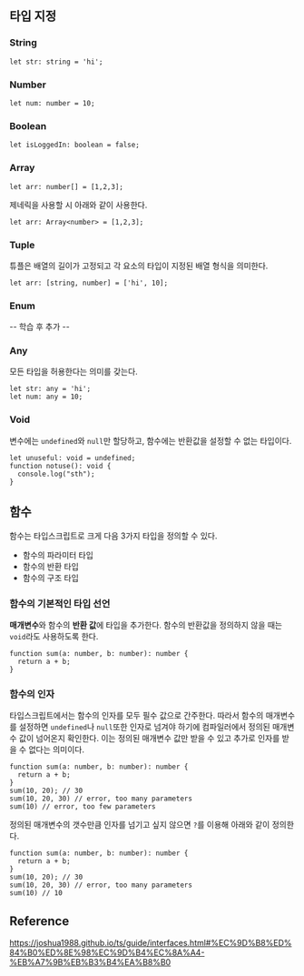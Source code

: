 ## 타입 지정

### String

```
let str: string = 'hi';
```

### Number

```
let num: number = 10;
```

### Boolean

```
let isLoggedIn: boolean = false;
```

### Array

```
let arr: number[] = [1,2,3];
```

제네릭을 사용할 시 아래와 같이 사용한다.

```
let arr: Array<number> = [1,2,3];
```

### Tuple

튜플은 배열의 길이가 고정되고 각 요소의 타입이 지정된 배열 형식을 의미한다.

```
let arr: [string, number] = ['hi', 10];
```

### Enum

-- 학습 후 추가 --

### Any

모든 타입을 허용한다는 의미를 갖는다.

```
let str: any = 'hi';
let num: any = 10;
```

### Void

변수에는 `undefined`와 `null`만 할당하고, 함수에는 반환값을 설정할 수 없는 타입이다.

```
let unuseful: void = undefined;
function notuse(): void {
  console.log("sth");
}
```

## 함수

함수는 타입스크립트로 크게 다음 3가지 타입을 정의할 수 있다.

- 함수의 파라미터 타입
- 함수의 반환 타입
- 함수의 구조 타입

### 함수의 기본적인 타입 선언

**매개변수**와 함수의 **반환 값**에 타입을 추가한다. 함수의 반환값을 정의하지 않을 때는 `void`라도 사용하도록 한다.

```
function sum(a: number, b: number): number {
  return a + b;
}
```

### 함수의 인자

타입스크립트에서는 함수의 인자를 모두 필수 값으로 간주한다. 따라서 함수의 매개변수를 설정하면 `undefined`나 `null`또한 인자로 넘겨야 하기에 컴파일러에서 정의된 매개변수 값이 넘어온지 확인한다.
이는 정의된 매개변수 값만 받을 수 있고 추가로 인자를 받을 수 없다는 의미이다.

```
function sum(a: number, b: number): number {
  return a + b;
}
sum(10, 20); // 30
sum(10, 20, 30) // error, too many parameters
sum(10) // error, too few parameters
```

정의된 매개변수의 갯수만큼 인자를 넘기고 싶지 않으면 `?`를 이용해 아래와 같이 정의한다.

```
function sum(a: number, b: number): number {
  return a + b;
}
sum(10, 20); // 30
sum(10, 20, 30) // error, too many parameters
sum(10) // 10
```

## Reference

https://joshua1988.github.io/ts/guide/interfaces.html#%EC%9D%B8%ED%84%B0%ED%8E%98%EC%9D%B4%EC%8A%A4-%EB%A7%9B%EB%B3%B4%EA%B8%B0
